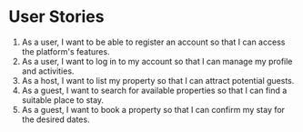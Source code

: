 # User Stories

1. As a user, I want to be able to register an account so that I can access the platform's features.
2. As a user, I want to log in to my account so that I can manage my profile and activities.
3. As a host, I want to list my property so that I can attract potential guests.
4. As a guest, I want to search for available properties so that I can find a suitable place to stay.
5. As a guest, I want to book a property so that I can confirm my stay for the desired dates.
